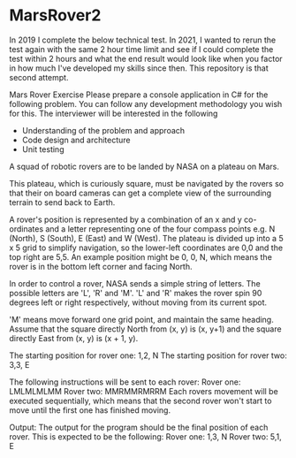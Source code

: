 # MarsRover2

In 2019 I complete the below technical test. In 2021, I wanted to rerun the test again with the same 2 hour time limit and see if I could complete the test within 2 hours
and what the end result would look like when you factor in how much I've developed my skills since then. This repository is that second attempt.

Mars Rover Exercise
Please prepare a console application in C# for the following problem. You can follow any development methodology you wish for this. The interviewer will be interested in the following
-	Understanding of the problem and approach
-	Code design and architecture
-	Unit testing

A squad of robotic rovers are to be landed by NASA on a plateau on Mars.

This plateau, which is curiously square, must be navigated by the rovers so that their on board cameras can get a complete view of the surrounding terrain to send back to Earth.

A rover's position is represented by a combination of an x and y co-ordinates and a letter representing one of the four compass points e.g. N (North), S (South), E (East) and W (West). 
The plateau is divided up into a 5 x 5 grid to simplify navigation, so the lower-left coordinates are 0,0 and the top right are 5,5. An example position might be 0, 0, N, which means 
the rover is in the bottom left corner and facing North. 

In order to control a rover, NASA sends a simple string of letters. The possible letters are 'L', 'R' and 'M'. 'L' and 'R' makes the rover spin 90 degrees left or right respectively, 
without moving from its current spot.

'M' means move forward one grid point, and maintain the same heading.
Assume that the square directly North from (x, y) is (x, y+1) and the square directly East from (x, y) is (x + 1, y).

The starting position for rover one: 1,2, N
The starting position for rover two: 3,3, E

The following instructions will be sent to each rover:
Rover one: LMLMLMLMM
Rover two: MMRMMRMRRM
Each rovers movement will be executed sequentially, which means that the second rover won't start to move until the first one has finished moving.

Output:
The output for the program should be the final position of each rover.
This is expected to be the following:
Rover one:  1,3, N
Rover two:  5,1, E

